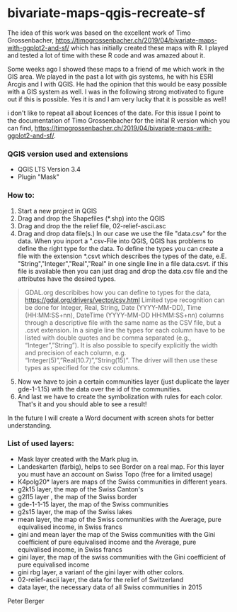 
# bivariate-maps-qgis-recreate-sf
The idea of this work was based on the excellent work of Timo Grossenbacher, https://timogrossenbacher.ch/2019/04/bivariate-maps-with-ggplot2-and-sf/ which has initially created these maps with R. I played and tested a lot of time with these R code and was amazed about it. 

Some weeks ago I showed these maps to a friend of me which work in the GIS area. We played in the past a lot with gis systems, he with his ESRI Arcgis and I with QGIS. He had the opinion that this would be easy possible with a GIS system as well. I was in the following strong motivated to figure out if this is possible. Yes it is and I am very lucky that it is possible as well!

i don't like to repeat all about licences of the date. For this issue I point to the documentation of Timo Grossenbacher for the inital R version which you can find, https://timogrossenbacher.ch/2019/04/bivariate-maps-with-ggplot2-and-sf/.

### QGIS version used and extensions
- QGIS LTS Version 3.4
- Plugin "Mask"
### How to:
 1. Start a new project in QGIS
 2. Drag and drop the Shapefiles (*.shp) into the QGIS
 3. Drag and drop the the relief file, 02-relief-ascii.asc
 4. Drag and drop data file(s.) In our case we use the file "data.csv" for the data. When you inport a ".csv-File into QGIS, QGIS has problems to define the right type for the data. To define the types you can create a file with the extension *.csvt which describes the types of the date, e.E. "String","Integer","Real","Real" in one single line in a file data.csvt. if this file is available then you can just drag and drop the data.csv file and the attributes have the desired types. 

> GDAL.org describibes how you can define to types for the data,
>        https://gdal.org/drivers/vector/csv.html Limited type recognition
>        can be done for Integer, Real, String, Date (YYYY-MM-DD), Time
>        (HH:MM:SS+nn), DateTime (YYYY-MM-DD HH:MM:SS+nn) columns through
>        a descriptive file with the same name as the CSV file, but a
>        .csvt extension. In a single line the types for each column have
>        to be listed with double quotes and be comma separated (e.g.,
>        “Integer”,”String”). It is also possible to specify explicitly
>        the width and precision of each column, e.g.
>        “Integer(5)”,”Real(10.7)”,”String(15)”. The driver will then use
>        these types as specified for the csv columns.
 5. Now we have to join a certain communities layer (just duplicate the layer gde-1-1.15) with the data over the id of the communities.
 6. And last we have to create the symbolization with rules for each color.
That's it and you should able to see a result!

In the future I will create a Word document with screen shots for better understanding.

 ### List of used layers:
- Mask layer created with the Mark plug in. 
- Landeskarten (farbig), helps to see Border on a real map. For this layer you must have an account on Swiss Topo (free for a limited usage)
- K4polg20* layers are maps of the Swiss communities in different years.
- g2k15 layer, the map of the Swiss Canton's
- g2l15 layer , the map of the Swiss border
- gde-1-1-15 layer, the map of the Swiss communities
- g2s15 layer, the map of the Swiss lakes
- mean layer, the map of the Swiss communities with the Average, pure equivalised income, in Swiss francs
- gini and mean layer the map of the Swiss communities with the Gini coefficient of pure equivalised income and the Average, pure equivalised income, in Swiss francs
- gini layer, the map of the swiss communities with the Gini coefficient of pure equivalised income
- gini rbg layer, a variant of the gini layer with other colors.
- 02-relief-ascii layer, the data for the relief of Switzerland
- data layer, the necessary data of all Swiss communities in 2015

Peter Berger

